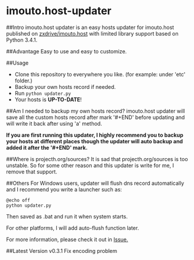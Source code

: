 imouto.host-updater
===================

##Intro
imouto.host updater is an easy hosts updater for imouto.host published on [zxdrive/imouto.host](https://github.com/zxdrive/imouto.host) with limited library support based on Python 3.4.1.

##Advantage
Easy to use and easy to customize.

##Usage
+ Clone this repository to everywhere you like. (for example: under 'etc' folder.)
+ Backup your own hosts record if needed.
+ Run ```python updater.py```
+ Your hosts is **UP-TO-DATE**!

##Am I needed to backup my own hosts record?
imouto.host updater will save all the custom hosts record after mark '#+END' before updating and will write it back after using 'a' method.

**If you are first running this updater, I highly recommend you to backup your hosts at different places though the updater will auto backup and added it after the '#+END' mark.**

##Where is projecth.org/sources?
It is sad that projecth.org/sources is too unstable. So for some other reason and this updater is write for me, I remove that support.

##Others
For Windows users, updater will flush dns record automatically and I recommend you write a launcher such as:
```
@echo off
python updater.py
```
Then saved as .bat and run it when system starts.

For other platforms, I will add auto-flush function later.

For more information, please check it out in [Issue.](https://github.com/Sharuru/imouto.host-updater/issues)

##Latest Version
v0.3.1 Fix encoding problem
